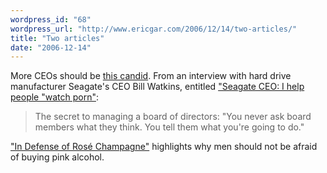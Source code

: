 ```yaml
---
wordpress_id: "68"
wordpress_url: "http://www.ericgar.com/2006/12/14/two-articles/"
title: "Two articles"
date: "2006-12-14"
---
```

More CEOs should be <a href="http://money.cnn.com/2006/11/30/magazines/fortune/obrienseagate.fortune/?postversion=2006113010">this candid</a>. From an interview with hard drive manufacturer Seagate's CEO Bill Watkins, entitled <a href="http://money.cnn.com/2006/11/30/magazines/fortune/obrienseagate.fortune/?postversion=2006113010">"Seagate CEO: I help people "watch porn"</a>:

<blockquote>
The secret to managing a board of directors: "You never ask board members what they think. You tell them what you're going to do."
</blockquote>

<span><a href="http://blog.subzerowine.com/tips/2006/12/5/in-defense-of-ros-champagne.html">"In Defense of Rosé Champagne"</a> highlights why men should not be afraid of buying pink alcohol.</span>
